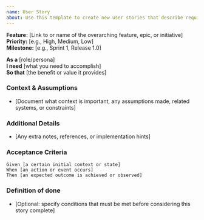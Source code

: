 ```yaml
---
name: User Story
about: Use this template to create new user stories that describe requirements, context, and acceptance criteria.
---
```


**Feature:** [Link to or name of the overarching feature, epic, or initiative]  
**Priority:** [e.g., High, Medium, Low]  
**Milestone:** [e.g., Sprint 1, Release 1.0]

**As a** [role/persona]  
**I need** [what you need to accomplish]  
**So that** [the benefit or value it provides]

### Context & Assumptions
* [Document what context is important, any assumptions made, related systems, or constraints]

### Additional Details
* [Any extra notes, references, or implementation hints]

### Acceptance Criteria
```gherkin
Given [a certain initial context or state]
When [an action or event occurs]
Then [an expected outcome is achieved or observed]
```
### Definition of done
* [Optional: specify conditions that must be met before considering this story complete]
